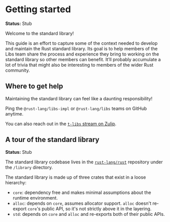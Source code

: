 # Getting started

**Status:** Stub

Welcome to the standard library!

This guide is an effort to capture some of the context needed to develop and maintain the Rust standard library. Its goal is to help members of the Libs team share the process and experience they bring to working on the standard library so other members can benefit. It’ll probably accumulate a lot of trivia that might also be interesting to members of the wider Rust community.

## Where to get help

Maintaining the standard library can feel like a daunting responsibility!

Ping the `@rust-lang/libs-impl` or `@rust-lang/libs` teams on GitHub anytime.

You can also reach out in the [`t-libs` stream on Zulip](https://rust-lang.zulipchat.com/#narrow/stream/219381-t-libs/).

## A tour of the standard library

**Status:** Stub

The standard library codebase lives in the [`rust-lang/rust`](https://github.com/rust-lang/rust) repository under the `/library` directory.

The standard library is made up of three crates that exist in a loose hierarchy:

- `core`: dependency free and makes minimal assumptions about the runtime environment.
- `alloc`: depends on `core`, assumes allocator support. `alloc` doesn't re-export `core`'s public API, so it's not strictly above it in the layering.
- `std`: depends on `core` and `alloc` and re-exports both of their public APIs.
